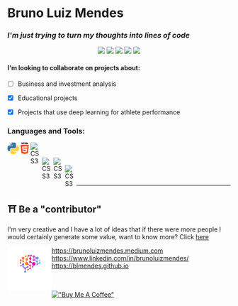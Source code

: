 # Bruno Luiz Mendes 
### _I'm just trying to turn my thoughts into lines of code_


  <p align=center>
    <a target="_blank" href="#" title="python"><img src="https://img.shields.io/static/v1?label=Python&message=aways&color=success"></a>
  <a target="_blank" href="#" title="student"><img src="https://img.shields.io/static/v1?label=MIT&message=Student&color=informational"></a>
  <a target="_blank" href="#" title="time"><img src="https://img.shields.io/static/v1?label=Free Time &message=10(%)&color=critical"></a>
  <a target="_blank" href="#" title="brunoluizmendes"><img src="https://img.shields.io/badge/-brunoluizmendes-blue?style=flat-square&logo=Linkedin&logoColor=white&link=https://www.linkedin.com/in/brunoluizmendes/"></a>
    <a target="_blank" href="#" title="brunoluizmendes"><img src="https://img.shields.io/github/followers/blmendes?label=follow&style=social"></a>
  

#### I'm looking to collaborate on projects about:
- [ ] Business and investment analysis
- [X] Educational projects
- [X] Projects that use deep learning for athlete performance


  

### Languages and Tools:



<a href="https://www.python.org" target="_blank"> <img align="left" alt="Python" width="26px" src="https://github.com/Aakarsh-B/trying-repos/blob/master/python-5.svg?raw=true"/> </a>

  <a href="https://www.w3.org/html/" target="_blank"><img align="left" alt="HTML5" width="26px" src="https://raw.githubusercontent.com/github/explore/80688e429a7d4ef2fca1e82350fe8e3517d3494d/topics/html/html.png" /></a>
<a href="https://www.w3schools.com/sql/" target="_blank"><img align="left" alt="CSS3" width="26px" src="https://upload.wikimedia.org/wikipedia/commons/2/29/Postgresql_elephant.svg" /></a> <br><br>
  <a href="https://airflow.apache.org/docs/" target="_blank"><img align="left" alt="CSS3" width="26px" src="https://upload.wikimedia.org/wikipedia/commons/d/de/AirflowLogo.png" /></a> 
<a href="https://www.aws.com/" target="_blank"><img align="left" alt="CSS3" width="26px" src="https://upload.wikimedia.org/wikipedia/commons/9/93/Amazon_Web_Services_Logo.svg" /></a>  
<a href="https://www.aws.com/" target="_blank"><img align="left" alt="CSS3" width="26px" src="https://camo.githubusercontent.com/cbd55750b53c01dc18830d377c7364b01077e8a675a79d454a3f1ea549efe129/68747470733a2f2f63646e2e6a7364656c6976722e6e65742f67682f64657669636f6e732f64657669636f6e2f69636f6e732f646f636b65722f646f636b65722d6f726967696e616c2e737667" /></a>  



<br />

---

  
  ## ⛩ Be a "contributor" <br>

I'm very creative and I have a lot of ideas that if there were more people I would certainly generate some value, want to know more? Click [here](CONTRIBUTING.md)<br>
  
 
  
</p>
  <p align=center>
 <img width="100px" src="https://raw.githubusercontent.com/dataeasy-digital/dataeasy/main/dataset/untitled.svg" align="left" alt="GitHub Readme Stats" />
</p>  
  
https://brunoluizmendes.medium.com
<br>
https://www.linkedin.com/in/brunoluizmendes/
<br>
https://blmendes.github.io

<br><br>
[!["Buy Me A Coffee"](https://www.buymeacoffee.com/assets/img/custom_images/orange_img.png)](https://www.buymeacoffee.com/brunoluizmendes)
  


